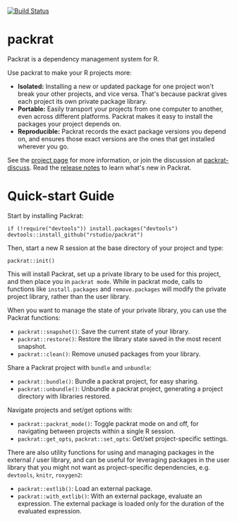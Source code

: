 [![Build Status](https://travis-ci.org/rstudio/packrat.png)](https://travis-ci.org/rstudio/packrat)
# packrat

Packrat is a dependency management system for R.

Use packrat to make your R projects more:

* **Isolated:** Installing a new or updated package for one project won't break
  your other projects, and vice versa. That's because packrat gives each
  project its own private package library.
* **Portable:** Easily transport your projects from one computer to another,
  even across different platforms. Packrat makes it easy to install the
  packages your project depends on.
* **Reproducible:** Packrat records the exact package versions you depend on,
  and ensures those exact versions are the ones that get installed wherever you
  go.

See the [project page](http://rstudio.github.io/packrat/) for more information,
or join the discussion at
[packrat-discuss](https://groups.google.com/forum/#!forum/packrat-discuss).
Read the [release
notes](https://github.com/rstudio/packrat/blob/master/NEWS.md) to learn what's
new in Packrat.

# Quick-start Guide

Start by installing Packrat:

    if (!require("devtools")) install.packages("devtools")
    devtools::install_github("rstudio/packrat")

Then, start a new R session at the base directory of your project and type:

    packrat::init()

This will install Packrat, set up a private library to be used for this
project, and then place you in `packrat mode`. While in packrat mode, calls to
functions like `install.packages` and `remove.packages` will modify the
private project library, rather than the user library.

When you want to manage the state of your private library, you can use the
Packrat functions:

- `packrat::snapshot()`: Save the current state of your library.
- `packrat::restore()`: Restore the library state saved in the most recent
  snapshot.
- `packrat::clean()`: Remove unused packages from your library.

Share a Packrat project with `bundle` and `unbundle`:
- `packrat::bundle()`: Bundle a packrat project, for easy sharing.
- `packrat::unbundle()`: Unbundle a packrat project, generating a project
  directory with libraries restored.

Navigate projects and set/get options with:
- `packrat::packrat_mode()`: Toggle packrat mode on and off, for navigating
  between projects within a single R session.
- `packrat::get_opts`, `packrat::set_opts`: Get/set project-specific settings.

There are also utility functions for using and managing packages in the
external / user library, and can be useful for leveraging packages in the user
library that you might not want as project-specific dependencies, e.g.
`devtools`, `knitr`, `roxygen2`:

- `packrat::extlib()`: Load an external package.
- `packrat::with_extlib()`: With an external package, evaluate an expression. The
  external package is loaded only for the duration of the evaluated
  expression.

